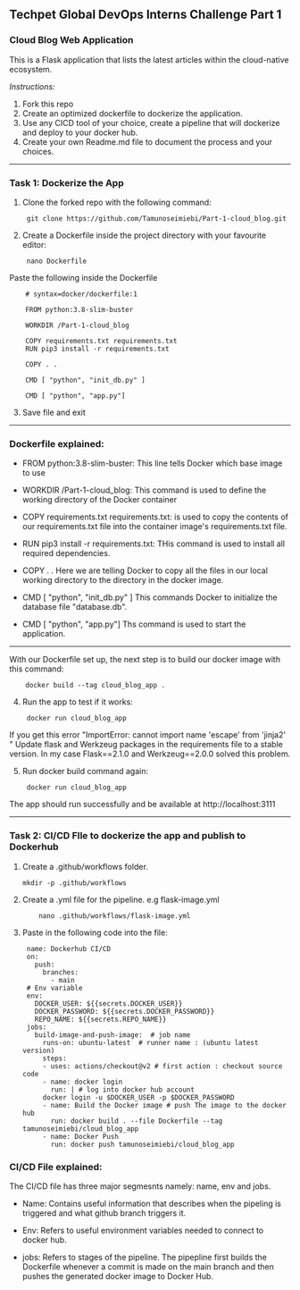 ## Techpet Global DevOps Interns Challenge Part 1

### Cloud Blog Web Application

This is a Flask application that lists the latest articles within the cloud-native ecosystem. <br />

*Instructions:*

1. Fork this repo
2. Create an optimized dockerfile to dockerize the application.
3. Use any CICD tool of your choice, create a pipeline that will dockerize and deploy to your docker hub.
4. Create your own Readme.md file to document the process and your choices.

***



### Task 1: Dockerize the App


1. Clone the forked repo with the following command:

	 	git clone https://github.com/Tamunoseimiebi/Part-1-cloud_blog.git
	 
	
	
2. Create a Dockerfile inside the project directory with your favourite editor:

		nano Dockerfile

		
 Paste the following inside the Dockerfile	

		# syntax=docker/dockerfile:1

		FROM python:3.8-slim-buster

		WORKDIR /Part-1-cloud_blog

		COPY requirements.txt requirements.txt
		RUN pip3 install -r requirements.txt

		COPY . .

		CMD [ "python", "init_db.py" ]

		CMD [ "python", "app.py"]
	
	
	
3. Save file and exit

***

### Dockerfile explained:


- FROM python:3.8-slim-buster: This line tells Docker which base image to use

- WORKDIR /Part-1-cloud_blog: This command is used to define the working directory of the Docker container

- COPY requirements.txt requirements.txt: is used to copy the contents of our requirements.txt file into the container image's  requirements.txt file. 

- RUN pip3 install -r requirements.txt:  THis command is used to install all required dependencies.

- COPY . .   Here we are telling Docker to copy all the  files in our local working directory to the directory in the docker image.

- CMD [ "python", "init_db.py" ]  This commands Docker to initialize the database file "database.db".

- CMD [ "python", "app.py"] Ths command is used to start the application.

***

With our Dockerfile set up, the next step is to build our docker image with this command:

		docker build --tag cloud_blog_app .


4. Run the app to test if it works:

 		docker run cloud_blog_app


If you get this error "ImportError: cannot import name 'escape' from 'jinja2' " Update flask and Werkzeug packages in the requirements file to a stable  version. In my case  Flask==2.1.0 and Werkzeug==2.0.0 solved this problem.


5. Run docker build command again:  
  
   	  	docker run cloud_blog_app 


The app should run successfully and be available at http://localhost:3111

***

### Task 2: CI/CD FIle to dockerize the app and publish to Dockerhub


1.  Create a .github/workflows folder.

		mkdir -p .github/workflows
	
	
2. Create a .yml file for the pipeline. e.g flask-image.yml

	       nano .github/workflows/flask-image.yml


3. Paste in the following code into the file:


		name: Dockerhub CI/CD
		on:
		  push:
		    branches:
		      - main
		# Env variable
		env:
		  DOCKER_USER: ${{secrets.DOCKER_USER}}
		  DOCKER_PASSWORD: ${{secrets.DOCKER_PASSWORD}}
		  REPO_NAME: ${{secrets.REPO_NAME}}
		jobs:
		  build-image-and-push-image:  # job name
		    runs-on: ubuntu-latest  # runner name : (ubuntu latest version) 
		    steps:
		    - uses: actions/checkout@v2 # first action : checkout source code
		    - name: docker login
		      run: | # log into docker hub account
			docker login -u $DOCKER_USER -p $DOCKER_PASSWORD  
		    - name: Build the Docker image # push The image to the docker hub
		      run: docker build . --file Dockerfile --tag tamunoseimiebi/cloud_blog_app
		    - name: Docker Push
		      run: docker push tamunoseimiebi/cloud_blog_app



### CI/CD File explained:


The CI/CD file has three major segmesnts namely: name, env and jobs.

-  Name: Contains useful information that describes when the pipeling is triggered and what github branch triggers it.

-  Env:  Refers to useful environment variables needed to connect to docker hub.

-  jobs: Refers to stages of the pipeline. The pipepline first builds the Dockerfile whenever a commit is made on the main branch 
         and then pushes the generated docker image to Docker Hub.


